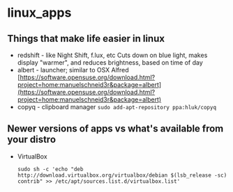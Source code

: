 # linux\_apps

## Things that make life easier in linux

* redshift - like Night Shift, f.lux, etc Cuts down on blue light, makes display "warmer", and reduces brightness, based on time of day
* albert - launcher; similar to OSX Alfred [https://software.opensuse.org/download.html?project=home:manuelschneid3r&package=albert](https://software.opensuse.org/download.html?project=home:manuelschneid3r&package=albert)
* copyq - clipboard manager `sudo add-apt-repository ppa:hluk/copyq`

## Newer versions of apps vs what's available from your distro

* VirtualBox

  `sudo sh -c 'echo "deb http://download.virtualbox.org/virtualbox/debian $(lsb_release -sc) contrib" >> /etc/apt/sources.list.d/virtualbox.list'`

